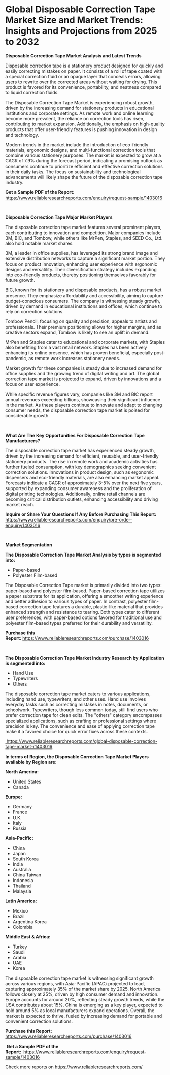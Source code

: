 <p><h1>Global Disposable Correction Tape Market Size and Market Trends: Insights and Projections from 2025 to 2032</h1></p><p><strong>Disposable Correction Tape Market Analysis and Latest Trends</strong></p>
<p><p>Disposable correction tape is a stationery product designed for quickly and easily correcting mistakes on paper. It consists of a roll of tape coated with a special correction fluid or an opaque layer that conceals errors, allowing users to rewrite over the corrected areas without waiting for drying. This product is favored for its convenience, portability, and neatness compared to liquid correction fluids.</p><p>The Disposable Correction Tape Market is experiencing robust growth, driven by the increasing demand for stationery products in educational institutions and corporate settings. As remote work and online learning become more prevalent, the reliance on correction tools has risen, contributing to market expansion. Additionally, the emphasis on high-quality products that offer user-friendly features is pushing innovation in design and technology.</p><p>Modern trends in the market include the introduction of eco-friendly materials, ergonomic designs, and multi-functional correction tools that combine various stationery purposes. The market is expected to grow at a CAGR of 7.9% during the forecast period, indicating a promising outlook as consumers continue to prioritize efficient and effective correction solutions in their daily tasks. The focus on sustainability and technological advancements will likely shape the future of the disposable correction tape industry.</p></p>
<p><strong>Get a Sample PDF of the Report:&nbsp;</strong> <a href="https://www.reliableresearchreports.com/enquiry/request-sample/1403016?utm_campaign=2745&utm_medium=2&utm_source=Github&utm_content=ia&utm_term=28032025&utm_id=disposable-correction-tape">https://www.reliableresearchreports.com/enquiry/request-sample/1403016</a></p>
<p>&nbsp;</p>
<p><strong>Disposable Correction Tape Major Market Players</strong></p>
<p><p>The disposable correction tape market features several prominent players, each contributing to innovation and competition. Major companies include 3M, BIC, and Tombow, while others like MrPen, Staples, and SEED Co., Ltd. also hold notable market shares. </p><p>3M, a leader in office supplies, has leveraged its strong brand image and extensive distribution networks to capture a significant market portion. They focus on product innovation, enhancing user experience with ergonomic designs and versatility. Their diversification strategy includes expanding into eco-friendly products, thereby positioning themselves favorably for future growth.</p><p>BIC, known for its stationery and disposable products, has a robust market presence. They emphasize affordability and accessibility, aiming to capture budget-conscious consumers. The company is witnessing steady growth, driven by demand in educational institutions and offices, which continue to rely on correction solutions.</p><p>Tombow Pencil, focusing on quality and precision, appeals to artists and professionals. Their premium positioning allows for higher margins, and as creative sectors expand, Tombow is likely to see an uplift in demand.</p><p>MrPen and Staples cater to educational and corporate markets, with Staples also benefiting from a vast retail network. Staples has been actively enhancing its online presence, which has proven beneficial, especially post-pandemic, as remote work increases stationery needs.</p><p>Market growth for these companies is steady due to increased demand for office supplies and the growing trend of digital writing and art. The global correction tape market is projected to expand, driven by innovations and a focus on user experience. </p><p>While specific revenue figures vary, companies like 3M and BIC report annual revenues exceeding billions, showcasing their significant influence in the market. As these players continue to innovate and adapt to changing consumer needs, the disposable correction tape market is poised for considerable growth.</p></p>
<p>&nbsp;</p>
<p><strong>What Are The Key Opportunities For Disposable Correction Tape Manufacturers?</strong></p>
<p><p>The disposable correction tape market has experienced steady growth, driven by the increasing demand for efficient, reusable, and user-friendly stationery products. The rise in remote work and academic activities has further fueled consumption, with key demographics seeking convenient correction solutions. Innovations in product design, such as ergonomic dispensers and eco-friendly materials, are also enhancing market appeal. Forecasts indicate a CAGR of approximately 3-5% over the next five years, supported by expanding consumer awareness and the proliferation of digital printing technologies. Additionally, online retail channels are becoming critical distribution outlets, enhancing accessibility and driving market reach.</p></p>
<p><strong>Inquire or Share Your Questions If Any Before Purchasing This Report:</strong> <a href="https://www.reliableresearchreports.com/enquiry/pre-order-enquiry/1403016?utm_campaign=2745&utm_medium=2&utm_source=Github&utm_content=ia&utm_term=28032025&utm_id=disposable-correction-tape">https://www.reliableresearchreports.com/enquiry/pre-order-enquiry/1403016</a></p>
<p>&nbsp;</p>
<p><strong>Market Segmentation</strong></p>
<p><strong>The Disposable Correction Tape Market Analysis by types is segmented into:</strong></p>
<p><ul><li>Paper-based</li><li>Polyester Film-based</li></ul></p>
<p><p>The Disposable Correction Tape market is primarily divided into two types: paper-based and polyester film-based. Paper-based correction tape utilizes a paper substrate for its application, offering a smoother writing experience and better adhesion to various types of paper. In contrast, polyester film-based correction tape features a durable, plastic-like material that provides enhanced strength and resistance to tearing. Both types cater to different user preferences, with paper-based options favored for traditional use and polyester film-based types preferred for their durability and versatility.</p></p>
<p><strong>Purchase this Report:&nbsp;</strong><a href="https://www.reliableresearchreports.com/purchase/1403016?utm_campaign=2745&utm_medium=2&utm_source=Github&utm_content=ia&utm_term=28032025&utm_id=disposable-correction-tape">https://www.reliableresearchreports.com/purchase/1403016</a></p>
<p>&nbsp;</p>
<p><strong>The Disposable Correction Tape Market Industry Research by Application is segmented into:</strong></p>
<p><ul><li>Hand Use</li><li>Typewriters</li><li>Others</li></ul></p>
<p><p>The disposable correction tape market caters to various applications, including hand use, typewriters, and other uses. Hand use involves everyday tasks such as correcting mistakes in notes, documents, or schoolwork. Typewriters, though less common today, still find users who prefer correction tape for clean edits. The "others" category encompasses specialized applications, such as crafting or professional settings where precision is key. The convenience and ease of applying correction tape make it a favored choice for quick error fixes across these contexts.</p></p>
<p><a href="https://www.reliableresearchreports.com/global-disposable-correction-tape-market-r1403016?utm_campaign=2745&utm_medium=2&utm_source=Github&utm_content=ia&utm_term=28032025&utm_id=disposable-correction-tape">&nbsp;https://www.reliableresearchreports.com/global-disposable-correction-tape-market-r1403016</a></p>
<p><strong>In terms of Region, the Disposable Correction Tape Market Players available by Region are:</strong></p>
<p>
    <p> <strong> North America: </strong>
        <ul>
            <li>United States</li>
            <li>Canada</li>
        </ul>
        </p> 
    <p> <strong> Europe: </strong>
        <ul>
            <li>Germany</li>
            <li>France</li>
            <li>U.K.</li>
            <li>Italy</li>
            <li>Russia</li>
        </ul>
        </p> 
    <p> <strong> Asia-Pacific: </strong>
        <ul>
            <li>China</li>
            <li>Japan</li>
            <li>South Korea</li>
            <li>India</li>
            <li>Australia</li>
            <li>China Taiwan</li>
            <li>Indonesia</li>
            <li>Thailand</li>
            <li>Malaysia</li>
        </ul>
        </p> 
    <p> <strong> Latin America: </strong>
        <ul>
            <li>Mexico</li>
            <li>Brazil</li>
            <li>Argentina Korea</li>
            <li>Colombia</li>
        </ul>
        </p> 
    <p> <strong> Middle East & Africa: </strong>
        <ul>
            <li>Turkey</li>
            <li>Saudi</li>
            <li>Arabia</li>
            <li>UAE</li>
            <li>Korea</li>
        </ul>
    </p>
    </p>
<p><p>The disposable correction tape market is witnessing significant growth across various regions, with Asia-Pacific (APAC) projected to lead, capturing approximately 35% of the market share by 2025. North America follows closely at 25%, driven by high consumer demand and innovation. Europe accounts for around 20%, reflecting steady growth trends, while the USA contributes about 15%. China is emerging as a key player, expected to hold around 5% as local manufacturers expand operations. Overall, the market is expected to thrive, fueled by increasing demand for portable and convenient correction solutions.</p></p>
<p><strong>Purchase this Report: </strong><a href="https://www.reliableresearchreports.com/purchase/1403016?utm_campaign=2745&utm_medium=2&utm_source=Github&utm_content=ia&utm_term=28032025&utm_id=disposable-correction-tape">https://www.reliableresearchreports.com/purchase/1403016</a></p>
<p>&nbsp;<strong>Get a Sample PDF of the Report:&nbsp;&nbsp;</strong><a href="https://www.reliableresearchreports.com/enquiry/request-sample/1403016?utm_campaign=2745&utm_medium=2&utm_source=Github&utm_content=ia&utm_term=28032025&utm_id=disposable-correction-tape">https://www.reliableresearchreports.com/enquiry/request-sample/1403016</a></p>
<p><strong></strong></p>
<p>Check more reports on <a href="https://www.reliableresearchreports.com/?utm_campaign=2745&utm_medium=2&utm_source=Github&utm_content=ia&utm_term=28032025&utm_id=disposable-correction-tape">https://www.reliableresearchreports.com/</a></p>